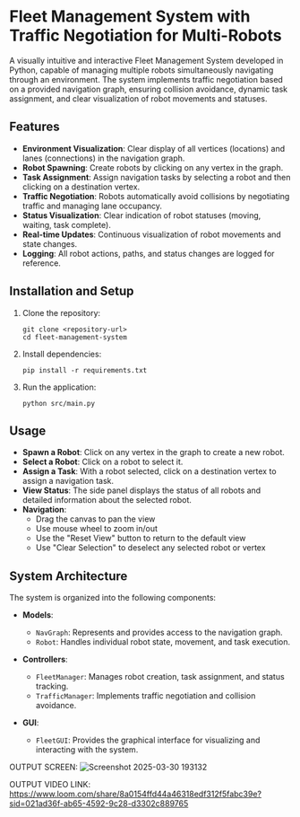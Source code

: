 # Fleet Management System with Traffic Negotiation for Multi-Robots

A visually intuitive and interactive Fleet Management System developed in Python, capable of managing multiple robots simultaneously navigating through an environment. The system implements traffic negotiation based on a provided navigation graph, ensuring collision avoidance, dynamic task assignment, and clear visualization of robot movements and statuses.

## Features

- **Environment Visualization**: Clear display of all vertices (locations) and lanes (connections) in the navigation graph.
- **Robot Spawning**: Create robots by clicking on any vertex in the graph.
- **Task Assignment**: Assign navigation tasks by selecting a robot and then clicking on a destination vertex.
- **Traffic Negotiation**: Robots automatically avoid collisions by negotiating traffic and managing lane occupancy.
- **Status Visualization**: Clear indication of robot statuses (moving, waiting, task complete).
- **Real-time Updates**: Continuous visualization of robot movements and state changes.
- **Logging**: All robot actions, paths, and status changes are logged for reference.

## Installation and Setup

1. Clone the repository:
   ```
   git clone <repository-url>
   cd fleet-management-system
   ```

2. Install dependencies:
   ```
   pip install -r requirements.txt
   ```

3. Run the application:
   ```
   python src/main.py
   ```

## Usage

- **Spawn a Robot**: Click on any vertex in the graph to create a new robot.
- **Select a Robot**: Click on a robot to select it.
- **Assign a Task**: With a robot selected, click on a destination vertex to assign a navigation task.
- **View Status**: The side panel displays the status of all robots and detailed information about the selected robot.
- **Navigation**: 
  - Drag the canvas to pan the view
  - Use mouse wheel to zoom in/out
  - Use the "Reset View" button to return to the default view
  - Use "Clear Selection" to deselect any selected robot or vertex

## System Architecture

The system is organized into the following components:

- **Models**: 
  - `NavGraph`: Represents and provides access to the navigation graph.
  - `Robot`: Handles individual robot state, movement, and task execution.

- **Controllers**:
  - `FleetManager`: Manages robot creation, task assignment, and status tracking.
  - `TrafficManager`: Implements traffic negotiation and collision avoidance.

- **GUI**:
  - `FleetGUI`: Provides the graphical interface for visualizing and interacting with the system.
 
OUTPUT SCREEN:
![Screenshot 2025-03-30 193132](https://github.com/user-attachments/assets/d6da96cf-3db9-4009-bf96-cbd65a4d9505)

OUTPUT VIDEO LINK: https://www.loom.com/share/8a0154ffd44a46318edf312f5fabc39e?sid=021ad36f-ab65-4592-9c28-d3302c889765

